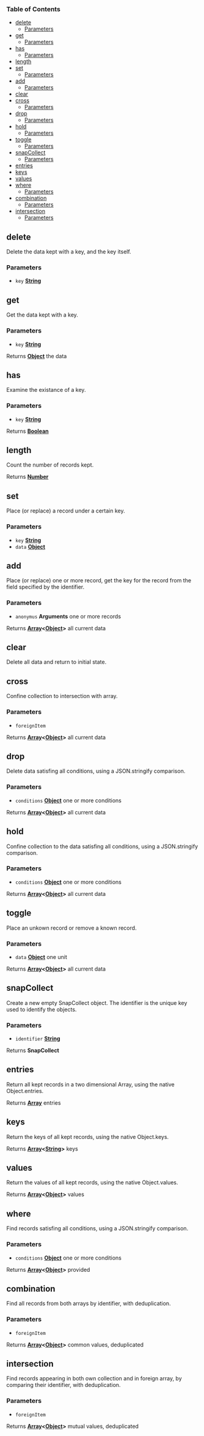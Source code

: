 <!-- Generated by documentation.js. Update this documentation by updating the source code. -->

### Table of Contents

-   [delete][1]
    -   [Parameters][2]
-   [get][3]
    -   [Parameters][4]
-   [has][5]
    -   [Parameters][6]
-   [length][7]
-   [set][8]
    -   [Parameters][9]
-   [add][10]
    -   [Parameters][11]
-   [clear][12]
-   [cross][13]
    -   [Parameters][14]
-   [drop][15]
    -   [Parameters][16]
-   [hold][17]
    -   [Parameters][18]
-   [toggle][19]
    -   [Parameters][20]
-   [snapCollect][21]
    -   [Parameters][22]
-   [entries][23]
-   [keys][24]
-   [values][25]
-   [where][26]
    -   [Parameters][27]
-   [combination][28]
    -   [Parameters][29]
-   [intersection][30]
    -   [Parameters][31]

## delete

Delete the data kept with a key, and the key itself.

### Parameters

-   `key` **[String][32]** 

## get

Get the data kept with a key.

### Parameters

-   `key` **[String][32]** 

Returns **[Object][33]** the data

## has

Examine the existance of a key.

### Parameters

-   `key` **[String][32]** 

Returns **[Boolean][34]** 

## length

Count the number of records kept.

Returns **[Number][35]** 

## set

Place (or replace) a record under a certain key.

### Parameters

-   `key` **[String][32]** 
-   `data` **[Object][33]** 

## add

Place (or replace) one or more record,
get the key for the record from the field specified by the identifier.

### Parameters

-   `anonymus` **Arguments** one or more records

Returns **[Array][36]&lt;[Object][33]>** all current data

## clear

Delete all data and return to initial state.

## cross

Confine collection to intersection with array.

### Parameters

-   `foreignItem`  

Returns **[Array][36]&lt;[Object][33]>** all current data

## drop

Delete data satisfing all conditions,
using a JSON.stringify comparison.

### Parameters

-   `conditions` **[Object][33]** one or more conditions

Returns **[Array][36]&lt;[Object][33]>** all current data

## hold

Confine collection to the data satisfing all conditions,
using a JSON.stringify comparison.

### Parameters

-   `conditions` **[Object][33]** one or more conditions

Returns **[Array][36]&lt;[Object][33]>** all current data

## toggle

Place an unkown record or remove a known record.

### Parameters

-   `data` **[Object][33]** one unit

Returns **[Array][36]&lt;[Object][33]>** all current data

## snapCollect

Create a new empty SnapCollect object.
The identifier is the unique key used to identify the objects.

### Parameters

-   `identifier` **[String][32]** 

Returns **SnapCollect** 

## entries

Return all kept records in a two dimensional Array,
using the native Object.entries.

Returns **[Array][36]** entries

## keys

Return the keys of all kept records,
using the native Object.keys.

Returns **[Array][36]&lt;[String][32]>** keys

## values

Return the values of all kept records,
using the native Object.values.

Returns **[Array][36]&lt;[Object][33]>** values

## where

Find records satisfing all conditions,
using a JSON.stringify comparison.

### Parameters

-   `conditions` **[Object][33]** one or more conditions

Returns **[Array][36]&lt;[Object][33]>** provided

## combination

Find all records from both arrays by identifier,
with deduplication.

### Parameters

-   `foreignItem`  

Returns **[Array][36]&lt;[Object][33]>** common values, deduplicated

## intersection

Find records appearing in both own collection and in foreign array,
by comparing their identifier,
with deduplication.

### Parameters

-   `foreignItem`  

Returns **[Array][36]&lt;[Object][33]>** mutual values, deduplicated

[1]: #delete

[2]: #parameters

[3]: #get

[4]: #parameters-1

[5]: #has

[6]: #parameters-2

[7]: #length

[8]: #set

[9]: #parameters-3

[10]: #add

[11]: #parameters-4

[12]: #clear

[13]: #cross

[14]: #parameters-5

[15]: #drop

[16]: #parameters-6

[17]: #hold

[18]: #parameters-7

[19]: #toggle

[20]: #parameters-8

[21]: #snapcollect

[22]: #parameters-9

[23]: #entries

[24]: #keys

[25]: #values

[26]: #where

[27]: #parameters-10

[28]: #combination

[29]: #parameters-11

[30]: #intersection

[31]: #parameters-12

[32]: https://developer.mozilla.org/docs/Web/JavaScript/Reference/Global_Objects/String

[33]: https://developer.mozilla.org/docs/Web/JavaScript/Reference/Global_Objects/Object

[34]: https://developer.mozilla.org/docs/Web/JavaScript/Reference/Global_Objects/Boolean

[35]: https://developer.mozilla.org/docs/Web/JavaScript/Reference/Global_Objects/Number

[36]: https://developer.mozilla.org/docs/Web/JavaScript/Reference/Global_Objects/Array
